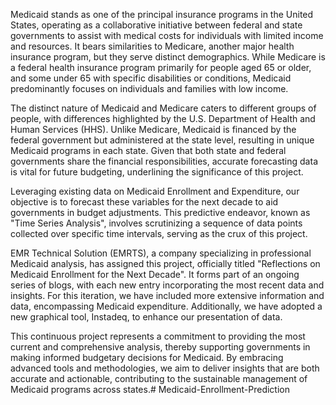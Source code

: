 Medicaid stands as one of the principal insurance programs in the United States, operating as a collaborative initiative between federal and state governments to assist with medical costs for individuals with limited income and resources. It bears similarities to Medicare, another major health insurance program, but they serve distinct demographics. While Medicare is a federal health insurance program primarily for people aged 65 or older, and some under 65 with specific disabilities or conditions, Medicaid predominantly focuses on individuals and families with low income.

The distinct nature of Medicaid and Medicare caters to different groups of people, with differences highlighted by the U.S. Department of Health and Human Services (HHS). Unlike Medicare, Medicaid is financed by the federal government but administered at the state level, resulting in unique Medicaid programs in each state. Given that both state and federal governments share the financial responsibilities, accurate forecasting data is vital for future budgeting, underlining the significance of this project.

Leveraging existing data on Medicaid Enrollment and Expenditure, our objective is to forecast these variables for the next decade to aid governments in budget adjustments. This predictive endeavor, known as "Time Series Analysis", involves scrutinizing a sequence of data points collected over specific time intervals, serving as the crux of this project.

EMR Technical Solution (EMRTS), a company specializing in professional Medicaid analysis, has assigned this project, officially titled "Reflections on Medicaid Enrollment for the Next Decade". It forms part of an ongoing series of blogs, with each new entry incorporating the most recent data and insights. For this iteration, we have included more extensive information and data, encompassing Medicaid expenditure. Additionally, we have adopted a new graphical tool, Instadeq, to enhance our presentation of data.

This continuous project represents a commitment to providing the most current and comprehensive analysis, thereby supporting governments in making informed budgetary decisions for Medicaid. By embracing advanced tools and methodologies, we aim to deliver insights that are both accurate and actionable, contributing to the sustainable management of Medicaid programs across states.# Medicaid-Enrollment-Prediction
